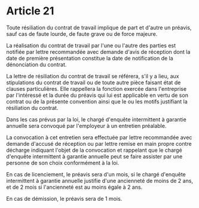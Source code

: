 # Article 21

Toute résiliation du contrat de travail implique de part et d'autre un préavis, sauf cas de faute lourde, de faute grave ou de force majeure.

La réalisation du contrat de travail par l'une ou l'autre des parties est notifiée par lettre recommandée avec demande d'avis de réception dont la date de première présentation constitue la date de notification de la dénonciation du contrat.

La lettre de résiliation du contrat de travail se référera, s'il y a lieu, aux stipulations du contrat de travail ou de toute autre pièce faisant état de clauses particulières. Elle rappellera la fonction exercée dans l'entreprise par l'intéressé et la durée du préavis qui lui est applicable en vertu de son contrat ou de la présente convention ainsi que le ou les motifs justifiant la résiliation du contrat.

Dans les cas prévus par la loi, le chargé d'enquête intermittent à garantie annuelle sera convoqué par l'employeur à un entretien préalable.

La convocation à cet entretien sera effectuée par lettre recommandée avec demande d'accusé de réception ou par lettre remise en main propre contre décharge indiquant l'objet de la convocation et rappelant que le chargé d'enquête intermittent à garantie annuelle peut se faire assister par une personne de son choix conformément à la loi.

En cas de licenciement, le préavis sera d'un mois, si le chargé d'enquête intermittent à garantie annuelle justifie d'une ancienneté de moins de 2 ans, et de 2 mois si l'ancienneté est au moins égale à 2 ans.

En cas de démission, le préavis sera de 1 mois.


